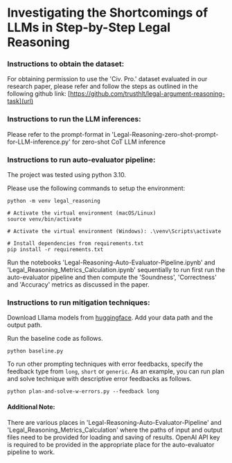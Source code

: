 # Investigating the Shortcomings of LLMs in Step-by-Step Legal Reasoning

### Instructions to obtain the dataset:
For obtaining permission to use the 'Civ. Pro.' dataset evaluated in our research paper, please refer and follow the steps as outlined in the following github link:
[https://github.com/trusthlt/legal-argument-reasoning-task](url)

### Instructions to run the LLM inferences:
Please refer to the prompt-format in 'Legal-Reasoning-zero-shot-prompt-for-LLM-inference.py' for zero-shot CoT LLM inference

### Instructions to run auto-evaluator pipeline:
The project was tested using python 3.10.

Please use the following commands to setup the environment:
```
python -m venv legal_reasoning

# Activate the virtual environment (macOS/Linux)
source venv/bin/activate

# Activate the virtual environment (Windows): .\venv\Scripts\activate

# Install dependencies from requirements.txt
pip install -r requirements.txt
```

Run the notebooks 'Legal-Reasoning-Auto-Evaluator-Pipeline.ipynb' and 'Legal_Reasoning_Metrics_Calculation.ipynb' sequentially to run first run the auto-evaluator pipeline and then compute the 'Soundness', 'Correctness' and 'Accuracy' metrics as discussed in the paper.

### Instructions to run mitigation techniques:
Download Lllama models from [huggingface](https://huggingface.co/meta-llama).
Add your data path and the output path.

Run the baseline code as follows.

```python baseline.py```

To run other prompting techniques with error feedbacks, specify the feedback type from ```long```, ```short``` or  ```generic```.
As an example, you can run plan and solve technique with descriptive error feedbacks as follows.

```python plan-and-solve-w-errors.py --feedback long```

#### Additional Note:
There are various places in 'Legal-Reasoning-Auto-Evaluator-Pipeline' and 'Legal_Reasoning_Metrics_Calculation' where the paths of input and output files need to be provided for loading and saving of results. OpenAI API key is required to be provided in the appropriate place for the auto-evaluator pipeline to work.

